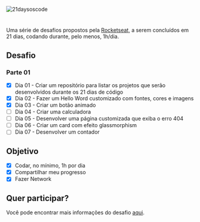 ![21daysoscode](https://user-images.githubusercontent.com/46784384/189349604-ae7a87a7-a1a2-4518-ba11-69badc27c634.svg)



#

Uma série de desafios propostos pela [Rocketseat](www.rocketseat.com.br), a serem concluídos em 21 dias, codando durante, pelo menos, 1h/dia.

## Desafio

### Parte 01

- [X] Dia 01 - Criar um repositório para listar os projetos que serão desenvolvidos durante os 21 dias de código
- [X] Dia 02 - Fazer um Hello Word customizado com fontes, cores e imagens
- [X] Dia 03 - Criar um botão animado
- [ ] Dia 04 - Criar uma calculadora
- [ ] Dia 05 - Desenvolver uma página customizada que exiba o erro 404
- [ ] Dia 06 - Criar um card com efeito glassmorphism
- [ ] Dia 07 - Desenvolver um contador

## Objetivo

- [x] Codar, no mínimo, 1h por dia
- [x] Compartilhar meu progresso
- [x] Fazer Network

## Quer participar?

Você pode encontrar mais informações do desafio [aqui](https://www.instagram.com/p/ChTBg1BpLGU/).
